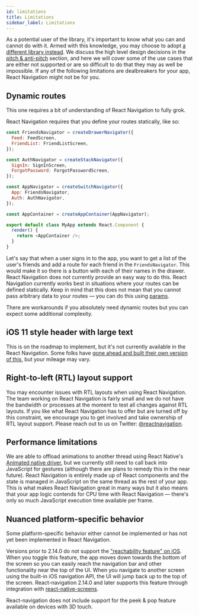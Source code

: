 ```yaml
---
id: limitations
title: Limitations
sidebar_label: Limitations
---
```


As a potential user of the library, it's important to know what you can and cannot do with it. Armed with this knowledge, you may choose to adopt [a different library instead](alternatives.html). We discuss the high level design decisions in the [pitch & anti-pitch](pitch.html) section, and here we will cover some of the use cases that are either not supported or are so difficult to do that they may as well be impossible. If any of the following limitations are dealbreakers for your app, React Navigation might not be for you.

## Dynamic routes

This one requires a bit of understanding of React Navigation to fully grok.

React Navigation requires that you define your routes statically, like so:

```js
const FriendsNavigator = createDrawerNavigator({
  Feed: FeedScreen,
  FriendList: FriendListScreen,
});

const AuthNavigator = createStackNavigator({
  SignIn: SignInScreen,
  ForgotPassword: ForgotPasswordScreen,
});

const AppNavigator = createSwitchNavigator({
  App: FriendsNavigator,
  Auth: AuthNavigator,
});

const AppContainer = createAppContainer(AppNavigator);

export default class MyApp extends React.Component {
  render() {
    return <AppContainer />;
  }
}
```

Let's say that when a user signs in to the app, you want to get a list of the user's friends and add a route for each friend in the `FriendsNavigator`. This would make it so there is a button with each of their names in the drawer. React Navigation does not currently provide an easy way to do this. React Navigation currently works best in situations where your routes can be defined statically. Keep in mind that this does not mean that you cannot pass arbitrary data to your routes &mdash; you can do this using [params](params.html).

There are workarounds if you absolutely need dynamic routes but you can expect some additional complexity.

## iOS 11 style header with large text

This is on the roadmap to implement, but it's not currently available in the React Navigation. Some folks have [gone ahead and built their own version of this](https://github.com/react-navigation/react-navigation/issues/2749#issuecomment-367516290), but your mileage may vary.

## Right-to-left (RTL) layout support

You may encounter issues with RTL layouts when using React Navigation. The team working on React Navigation is fairly small and we do not have the bandwidth or processes at the moment to test all changes against RTL layouts. If you like what React Navigation has to offer but are turned off by this constraint, we encourage you to get involved and take ownership of RTL layout support. Please reach out to us on Twitter: [@reactnavigation](https://twitter.com/reactnavigation).

## Performance limitations

We are able to offload animations to another thread using React Native's [Animated native driver](https://facebook.github.io/react-native/blog/2017/02/14/using-native-driver-for-animated.html), but we currently still need to call back into JavaScript for gestures (although there are plans to remedy this in the near future). React Navigation is entirely made up of React components and the state is managed in JavaScript on the same thread as the rest of your app. This is what makes React Navigation great in many ways but it also means that your app logic contends for CPU time with React Navigation &mdash; there's only so much JavaScript execution time available per frame.

## Nuanced platform-specific behavior

Some platform-specific behavior either cannot be implemented or has not yet been implemented in React Navigation.

Versions prior to 2.14.0 do not support the ["reachability feature" on iOS](https://www.cnet.com/how-to/how-to-use-reachability-on-iphone-6-6-plus/). When you toggle this feature, the app moves down towards the bottom of the screen so you can easily reach the navigation bar and other functionality near the top of the UI. When you navigate to another screen using the built-in iOS navigation API, the UI will jump back up to the top of the screen. React-navigation 2.14.0 and later supports this feature through integration with [react-native-screens](https://github.com/kmagiera/react-native-screens).

React-navigation does not include support for the peek & pop feature available on devices with 3D touch.

